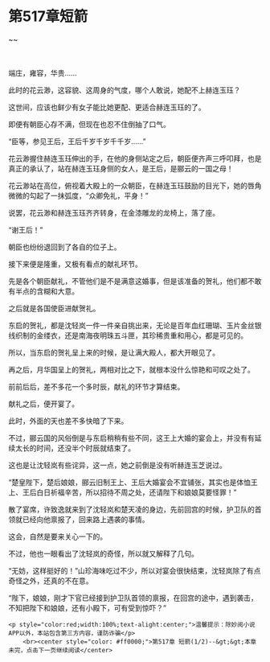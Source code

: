 # 第517章短箭
~~
    	    <p name="pagetop" href="javascript:void(0);" onclick="return false" style="line-height: 35px;padding: 10px;color: #333;"> </p><p>端庄，雍容，华贵……</p><p>此时的花云渺，这容貌、这周身的气度，哪个人敢说，她配不上赫连玉珏？</p><p>这世间，应该也鲜少有女子能比她更配、更适合赫连玉珏的了。</p><p>即便有朝臣心存不满，但现在也忍不住倒抽了口气。</p><p>“臣等，参见王后，王后千岁千岁千千岁……”</p><p>花云渺握住赫连玉珏伸出的手，在他的身侧站定之后，朝臣便齐声三呼叩拜，也是真正的承认了，站在赫连玉珏身侧的女人，是王后，是郦云的一国之母！</p><p>花云渺站在高位，俯视着大殿上的一众朝臣，在赫连玉珏鼓励的目光下，她的唇角微微的勾起了一抹弧度，“众卿免礼，平身！”</p><p>说罢，花云渺和赫连玉珏齐齐转身，在金漆雕龙的龙椅上，落了座。</p><p>“谢王后！”</p><p>朝臣也纷纷退回到了各自的位子上。</p><p>接下来便是隆重，又极有看点的献礼环节。</p><p>先是各个朝臣献礼，不管他们是不是满意这婚事，但是该准备的贺礼，他们都不敢有半点的含糊和大意。</p><p>之后就是各国使臣进献贺礼。</p><p>东启的贺礼，都是沈轻岚一件一件亲自挑出来，无论是百年血红珊瑚、玉片金丝银线织制的金缕衣，还是南海夜明珠五斗匣，其珍稀贵重和用心，都是可见的。</p><p>所以，当东启的贺礼呈上来的时候，是让满大殿人，都大开眼见了。</p><p>再之后，月华国呈上的贺礼，两相对比之下，就根本没什么惊艳和可叹之处了。</p><p>前前后后，差不多花一个多时辰，献礼的环节才算结束。</p><p>献礼之后，便开宴了。</p><p>此时，外面的天也差不多快暗了下来。</p><p>不过，郦云国的风俗倒是与东启稍稍有些不同，这王上大婚的宴会上，并没有有延续太长的时间，还没半个时辰就结束了。</p><p>这也是让沈轻岚有些诧异，这一点，她之前倒是没有听赫连玉芝说过。</p><p>“楚皇陛下，楚后娘娘，郦云旧制王上、王后大婚宴会不宜铺张，其实也是体恤王上、王后白日祈福辛苦，所以招待不周之处，还请陛下和娘娘莫要怪罪！”</p><p>散了宴席，许致逸就来到了沈轻岚和楚天凌的身边，先前回宫的时候，护卫队的首领就已经向他禀报了，回来路上遇袭的事情。</p><p>这会，自然是要来关心一下的。</p><p>不过，他也一眼看出了沈轻岚的奇怪，所以就又解释了几句。</p><p>“无妨，这样挺好的！”山珍海味吃过不少，所以对宴会很快结束，沈轻岚除了有点奇怪之外，还真的不在意。</p><p>“陛下，娘娘，刚才下官已经接到护卫队首领的禀报，在回宫的途中，遇到袭击，不知把陛下和娘娘，还有小殿下，可有受到惊吓？”</p>
    	
   	<p style="color:red;width:100%;text-alight:center;">温馨提示：除妙阅小说APP以外，本站包含第三方内容，谨防诈骗</p>
    	<br><center style="color: #ff0000;">第517章 短箭(1/2)--&gt;&gt;本章未完，点击下一页继续阅读</center>
    	